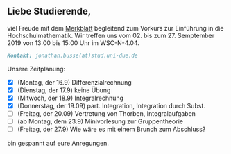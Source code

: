 ## Liebe Studierende,

viel Freude mit dem [Merkblatt](https://github.com/JonathanVorkurs/MathematikVorkurs2019/blob/master/MerkblattMathematikVorkurs2019.pdf) begleitend zum Vorkurs zur Einführung in die Hochschulmathematik. Wir treffen uns vom 02. bis zum 27. Semptember 2019 von 13:00 bis 15:00 Uhr im WSC-N-4.04.

```markdown
Kontakt: jonathan.busse(at)stud.uni-due.de
```
Unsere Zeitplanung:
- [x] (Montag, der 16.9) Differenzialrechnung
- [x] (Dienstag, der 17.9) keine Übung
- [x] (Mitwoch, der 18.9) Integralrechnung
- [x] (Donnerstag, der 19.09) part. Integration, Integration durch Subst.
- [ ] (Freitag, der 20.09) Vertretung von Thorben, Integralaufgaben
- [ ] (ab Montag, dem 23.9) Minivorlesung zur Gruppentheorie
- [ ] (Freitag, der 27.9) Wie wäre es mit einem Brunch zum Abschluss?

bin gespannt auf eure Anregungen.
